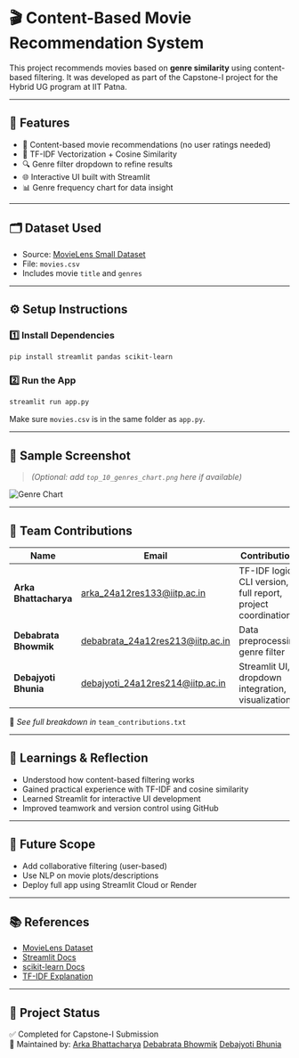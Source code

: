 # 🎬 Content-Based Movie Recommendation System

This project recommends movies based on **genre similarity** using content-based filtering. It was developed as part of the Capstone-I project for the Hybrid UG program at IIT Patna.

---

## 🚀 Features

- 🎯 Content-based movie recommendations (no user ratings needed)
- 🧠 TF-IDF Vectorization + Cosine Similarity
- 🔍 Genre filter dropdown to refine results
- 🌐 Interactive UI built with Streamlit
- 📊 Genre frequency chart for data insight

---

## 🗂 Dataset Used

- Source: [MovieLens Small Dataset](https://grouplens.org/datasets/movielens/)
- File: `movies.csv`
- Includes movie `title` and `genres`

---

## ⚙️ Setup Instructions

### 1️⃣ Install Dependencies

```bash
pip install streamlit pandas scikit-learn
```

### 2️⃣ Run the App

```bash
streamlit run app.py
```

Make sure `movies.csv` is in the same folder as `app.py`.

---

## 🧪 Sample Screenshot

> *(Optional: add `top_10_genres_chart.png` here if available)*

![Genre Chart](top_10_genres_chart.png)

---

## 👥 Team Contributions

| Name                   | Email                                | Contributions |
|------------------------|----------------------------------------|---------------|
| **Arka Bhattacharya** | arka_24a12res133@iitp.ac.in           | TF-IDF logic, CLI version, full report, project coordination |
| **Debabrata Bhowmik** | debabrata_24a12res213@iitp.ac.in      | Data preprocessing, genre filter |
| **Debajyoti Bhunia**  | debajyoti_24a12res214@iitp.ac.in      | Streamlit UI, dropdown integration, visualization |

📄 *See full breakdown in* `team_contributions.txt`

---

## 🧠 Learnings & Reflection

- Understood how content-based filtering works
- Gained practical experience with TF-IDF and cosine similarity
- Learned Streamlit for interactive UI development
- Improved teamwork and version control using GitHub

---

## 🔮 Future Scope

- Add collaborative filtering (user-based)
- Use NLP on movie plots/descriptions
- Deploy full app using Streamlit Cloud or Render

---

## 📚 References

- [MovieLens Dataset](https://grouplens.org/datasets/movielens/)
- [Streamlit Docs](https://streamlit.io)
- [scikit-learn Docs](https://scikit-learn.org)
- [TF-IDF Explanation](https://en.wikipedia.org/wiki/Tf%E2%80%93idf)

---

## 📎 Project Status

✅ Completed for Capstone-I Submission  
📌 Maintained by: [Arka Bhattacharya](https://github.com/Chronos07-bit)
                   [Debabrata Bhowmik](https://github.com/Debabrata1904/movie_recommendation_system)
                   [Debajyoti Bhunia ](https://github.com/debajyoticss)                   
